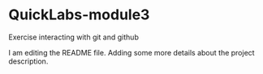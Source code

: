# QuickLabs-module3
Exercise interacting with git and github

I am editing the README file. Adding some more details about the project description.
